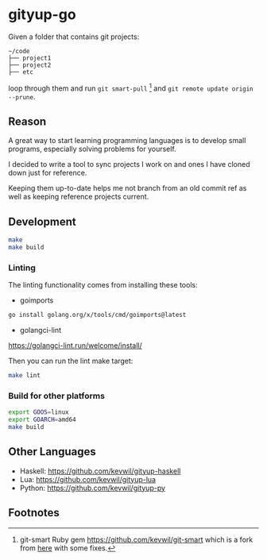 # gityup-go

Given a folder that contains git projects:

```text
~/code
├── project1
├── project2
├── etc
```

loop through them and run `git smart-pull` [^1] and `git remote update origin --prune`.

## Reason

A great way to start learning programming languages is to develop small programs, especially solving problems for yourself.

I decided to write a tool to sync projects I work on and ones I have cloned down just for reference.

Keeping them up-to-date helps me not branch from an old commit ref as well as keeping reference projects current.

## Development

```bash
make
make build
```

### Linting

The linting functionality comes from installing these tools:

- goimports

```bash
go install golang.org/x/tools/cmd/goimports@latest
```

- golangci-lint

<https://golangci-lint.run/welcome/install/>

Then you can run the lint make target:

```bash
make lint
```

### Build for other platforms

```bash
export GOOS=linux
export GOARCH=amd64
make build
```

## Other Languages

- Haskell: <https://github.com/kevwil/gityup-haskell>
- Lua: <https://github.com/kevwil/gityup-lua>
- Python: <https://github.com/kevwil/gityup-py>

## Footnotes

[^1]: git-smart Ruby gem <https://github.com/kevwil/git-smart> which is a fork from [here](https://github.com/geelen/git-smart) with some fixes.